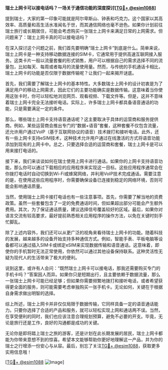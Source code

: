 **瑞士上网卡可以接电话吗？一场关于通信功能的深度探讨[[TG💪+ @esim1088](https://t.me/s/esim1088)]**

提到瑞士，大家的第一印象可能就是阿尔卑斯山、钟表和巧克力。这个国家以其高效率、高质量和高生活水准闻名于世，而其通信网络也毫不逊色。如果你计划前往瑞士旅行或长期居住，可能会考虑购买一张瑞士上网卡来满足日常的上网需求。但问题来了：瑞士上网卡真的可以接电话吗？

在深入探讨这个问题之前，我们首先要明确“瑞士上网卡”到底是什么。简单来说，瑞士上网卡是一种支持移动数据连接的SIM卡，它通常用于提供高速互联网接入服务。这类卡片一般以流量套餐的形式销售，用户可以根据自己的需求选择不同的流量包，比如每天、每周或者每月的流量使用量。然而，与传统的手机通话卡相比，瑞士上网卡的功能是否仅限于数据传输呢？让我们一起来揭开谜底。

首先，我们需要了解瑞士上网卡的基本特性。大多数瑞士上网卡的设计初衷是为了满足用户的移动上网需求，因此它们的主要功能确实是数据传输。这意味着当你使用这张卡时，你可以轻松地浏览网页、观看视频、下载文件等。但是，这并不意味着瑞士上网卡完全无法接听电话。实际上，许多瑞士上网卡都具备语音通话的功能，只是需要满足一定的条件。

那么，哪些瑞士上网卡支持语音通话呢？这主要取决于具体的运营商和服务提供商。例如，某些运营商会推出专门的“数据+语音”套餐，这种套餐不仅包含流量，还允许用户通过VoIP（基于互联网协议的语音）技术拨打和接听电话。此外，还有一些上网卡支持eSIM技术，这种技术允许用户通过在线激活的方式将语音功能添加到现有的上网卡中。总之，只要选择合适的运营商和套餐，瑞士上网卡是可以用来接打电话的。

接下来，我们来谈谈如何在瑞士使用上网卡进行通话。如果你的上网卡支持语音功能，那么你可以通过下载相应的应用程序来实现这一目标。这些应用程序通常会在你拨打电话时自动切换到Wi-Fi或蜂窝网络，并利用VoIP技术完成通话。需要注意的是，在使用这些应用程序时，你需要确保设备已连接到稳定的网络环境，否则可能会影响通话质量。

当然，使用瑞士上网卡接打电话也有一些注意事项。首先，你需要了解当地的资费政策。虽然一些套餐包含了一定的免费通话时间，但如果超出部分可能会产生额外费用。其次，为了保证通话质量，建议选择信号覆盖较好的区域。最后，如果你对语言交流有较高要求，最好提前熟悉相关应用程序的操作方法，以免在关键时刻手忙脚乱。

除了上述内容外，我们还可以从更广泛的视角来看待瑞士上网卡的功能。随着科技的发展，越来越多的设备开始支持多种通信方式。例如，智能手表、平板电脑等设备都可以通过插入SIM卡或绑定eSIM来实现数据传输和语音通话。这意味着，即使你的手机暂时无法正常使用，你依然可以通过其他设备保持联系。这种灵活性无疑为现代人的生活带来了极大的便利。

说到这里，或许有人会问：“既然瑞士上网卡可以接电话，那我还需要购买专门的手机卡吗？”答案因人而异。如果你只是短期出行，且主要依赖于数据流量，那么一张瑞士上网卡可能已经足够；但如果你需要频繁地拨打和接听电话，或者希望获得更全面的服务，则可能需要考虑单独购买一张手机卡。无论如何，关键在于根据自身需求做出明智的选择。

综上所述，瑞士上网卡并非仅仅局限于数据传输，它同样具备一定的语音通话能力。只要你选择了合适的产品和服务，就可以轻松实现上网和通话两不误。当然，在享受便利的同时，我们也应该注意合理规划预算，避免不必要的开支。毕竟，无论是旅行还是工作，良好的沟通都是成功的关键。

无论你是即将踏上瑞士之旅的游客，还是计划在此长期发展的居民，瑞士上网卡都能为你带来意想不到的惊喜。希望本文能够帮助你更好地理解这一产品，并为你的瑞士之行增添一份安心与从容。最后，别忘了关注[TG💪+ @esim1088](https://t.me/s/esim1088)，获取更多实用信息哦！

[[TG💪+ @esim1088](https://t.me/s/esim1088) ![Image](https://i.postimg.cc/4NQfJmqS/Snipaste-2025-05-13-00-14-12.png)]